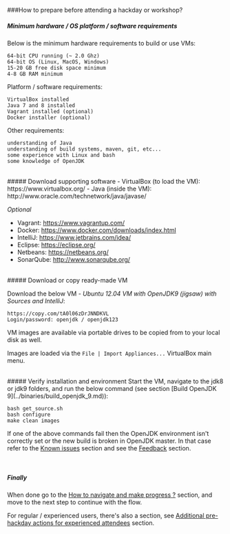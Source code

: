###How to prepare before attending a hackday or workshop?

##### Minimum hardware / OS platform / software requirements
Below is the minimum hardware requirements to build or use VMs:

    64-bit CPU running (~ 2.0 Ghz)
    64-bit OS (Linux, MacOS, Windows)
    15-20 GB free disk space minimum
    4-8 GB RAM minimum

Platform / software requirements:

    VirtualBox installed
    Java 7 and 8 installed
    Vagrant installed (optional)
    Docker installer (optional)
    
Other requirements:

    understanding of Java
    understanding of build systems, maven, git, etc... 
    some experience with Linux and bash
    some knowledge of OpenJDK
<br/>
##### Download supporting software
- VirtualBox (to load the VM): https://www.virtualbox.org/
- Java (inside the VM): http://www.oracle.com/technetwork/java/javase/

_Optional_
- Vagrant: https://www.vagrantup.com/
- Docker: https://www.docker.com/downloads/index.html
- IntelliJ: https://www.jetbrains.com/idea/
- Eclipse: https://eclipse.org/
- Netbeans: https://netbeans.org/
- SonarQube: http://www.sonarqube.org/

<br/>
##### Download or copy ready-made VM

Download the below VM - _Ubuntu 12.04 VM with OpenJDK9 (jigsaw) with Sources and IntelliJ_:
    
    https://copy.com/tA0l06zDrJNNDKVL
    Login/password: openjdk / openjdk123

VM images are available via portable drives to be copied from to your local disk as well. 

Images are loaded via the ```File | Import Appliances...``` VirtualBox main menu.

<br/>
##### Verify installation and environment
Start the VM, navigate to the jdk8 or jdk9 folders, and run the below command (see section [Build OpenJDK 9](../binaries/build_openjdk_9.md)):

```
bash get_source.sh
bash configure
make clean images
```

If one of the above commands fail then the OpenJDK environment isn't correctly set or the new build is broken in OpenJDK master. In that case refer to the [Known issues](../known-issues/known_issues.md) section and see the [Feedback](../feedback.md) section.

<br/>

##### Finally
When done go to the [How to navigate and make progress ?](how-to-navigate-and-make-progress.md) section, and move to the next step to continue with the flow.

For regular / experienced users, there's also a section, see [Additional pre-hackday actions for experienced attendees](additional-pre-hackday-actions-experienced.md) section.